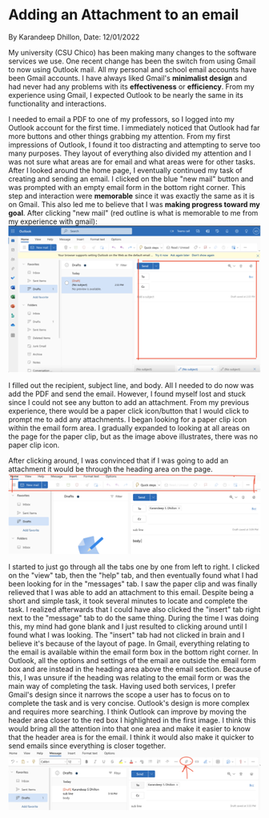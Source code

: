 # Adding an Attachment to an email
By Karandeep Dhillon, Date: 12/01/2022

My university (CSU Chico) has been making many changes to the software services we use. One recent change has been the switch from using Gmail to now using Outlook mail. All my personal and school email accounts have been Gmail accounts. I have always liked Gmail's **minimalist design** and had never had any problems with its **effectiveness** or **efficiency**. From my experience using Gmail, I expected Outlook to be nearly the same in its functionality and interactions.

I needed to email a PDF to one of my professors, so I logged into my Outlook account for the first time. I immediately noticed that Outlook had far more buttons and other things grabbing my attention. From my first impressions of Outlook, I found it too distracting and attempting to serve too many purposes. They layout of everything also divided my attention and I was not sure what areas are for email and what areas were for other tasks.  After I looked around the home page, I eventually continued my task of creating and sending an email. I clicked on the blue "new mail" button and was prompted with an empty email form in the bottom right corner. This step and interaction were **memorable** since it was exactly the same as it is on Gmail. This also led me to believe that I was **making progress toward my goal**. 
After clicking "new mail" (red outline is what is memorable to me from my experience with gmail): 
![alt text](../assets/emailhome.png) 

I filled out the recipient, subject line, and body. All I needed to do now was add the PDF and send the email. However, I found myself lost and stuck since I could not see any button to add an attachment. From my previous experience, there would be a paper click icon/button that I would click to prompt me to add any attachments. I began looking for a paper clip icon within the email form area. I gradually expanded to looking at all areas on the page for the paper clip, but as the image above illustrates, there was no paper clip icon. 

After clicking around, I was convinced that if I was going to add an attachment it would be through the heading area on the page. 
![alt text](../assets/mainarea.png) 

I started to just go through all the tabs one by one from left to right. I clicked on the "view" tab, then the "help" tab, and then eventually found what I had been looking for in the "messages" tab. I saw the paper clip and was finally relieved that I was able to add an attachment to this email. Despite being a short and simple task, it took several minutes to locate and complete the task. I realized afterwards that I could have also clicked the "insert" tab right next to the "message" tab to do the same thing. During the time I was doing this, my mind had gone blank and I just resulted to clicking around until I found what I was looking. The "insert" tab had not clicked in brain and I believe it's because of the layout of page. In Gmail, everything relating to the email is available within the email form box in the bottom right corner. In Outlook, all the options and settings of the email are outside the email form box and are instead in the heading area above the email section. Because of this, I was unsure if the heading was relating to the email form or was the main way of completing the task. Having used both services, I prefer Gmail's design since it narrows the scope a user has to focus on to complete the task and is very concise. Outlook's design is more complex and requires more searching. I think Outlook can improve by moving the header area closer to the red box I highlighted in the first image. I think this would bring all the attention into that one area and make it easier to know that the header area is for the email. I think it would also make it quicker to send emails since everything is closer together. 
![alt text](../assets/paperclip.png)
